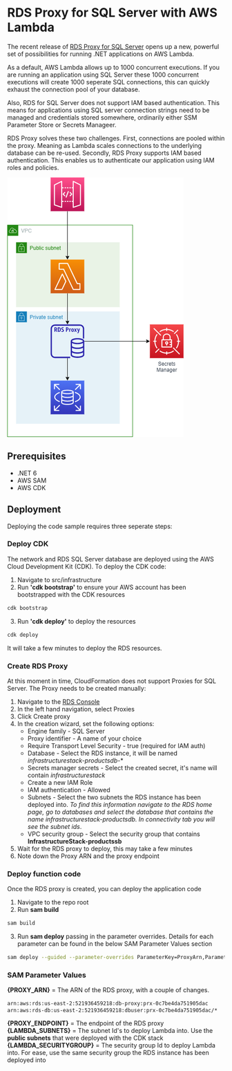 # RDS Proxy for SQL Server with AWS Lambda

The recent release of [RDS Proxy for SQL Server](https://aws.amazon.com/about-aws/whats-new/2022/09/amazon-rds-proxy-rds-sql-server/) opens up a new, powerful set of possibilities for running .NET applications on AWS Lambda.

As a default, AWS Lambda allows up to 1000 concurrent executions. If you are running an application using SQL Server these 1000 concurrent executions will create 1000 seperate SQL connections, this can quickly exhaust the connection pool of your database.

Also, RDS for SQL Server does not support IAM based authentication. This means for applications using SQL server connection strings need to be managed and credentials stored somewhere, ordinarily either SSM Parameter Store or Secrets Manageer.

RDS Proxy solves these two challenges. First, connections are pooled within the proxy. Meaning as Lambda scales connections to the underlying database can be re-used. Secondly, RDS Proxy supports IAM based authentication. This enables us to authenticate our application using IAM roles and policies.

![](./assets/arch.drawio.png)

## Prerequisites

- .NET 6
- AWS SAM
- AWS CDK

## Deployment

Deploying the code sample requires three seperate steps:

### Deploy CDK

The network and RDS SQL Server database are deployed using the AWS Cloud Development Kit (CDK). To deploy the CDK code:

1. Navigate to src/infrastructure
2. Run **'cdk bootstrap'** to ensure your AWS account has been bootstrapped with the CDK resources
``` bash
cdk bootstrap
```
3. Run **'cdk deploy'** to deploy the resources
``` bash
cdk deploy
```

It will take a few minutes to deploy the RDS resources.

### Create RDS Proxy

At this moment in time, CloudFormation does not support Proxies for SQL Server. The Proxy needs to be created manually:

1. Navigate to the [RDS Console](https://console.aws.amazon.com/rds/home)
2. In the left hand navigation, select Proxies
3. Click Create proxy
4. In the creation wizard, set the following options:
    - Engine family - SQL Server
    - Proxy identifier - A name of your choice
    - Require Transport Level Security - true (required for IAM auth)
    - Database - Select the RDS instance, it will be named *infrastructurestack-productsdb-**
    - Secrets manager secrets - Select the created secret, it's name will contain *infrastructurestack*
    - Create a new IAM Role
    - IAM authentication - Allowed
    - Subnets - Select the two subnets the RDS instance has been deployed into. *To find this information navigate to the RDS home page, go to databases and select the database that contains the name infrastructurestack-productsdb. In connectivity tab you will see the subnet ids*.
    - VPC security group - Select the security group that contains **InfrastructureStack-productssb**
5. Wait for the RDS proxy to deploy, this may take a few minutes
6. Note down the Proxy ARN and the proxy endpoint

### Deploy function code

Once the RDS proxy is created, you can deploy the application code

1. Navigate to the repo root
2. Run **sam build**

```bash
sam build
```
3. Run **sam deploy** passing in the parameter overrides. Details for each parameter can be found in the below SAM Parameter Values section

```bash
sam deploy --guided --parameter-overrides ParameterKey=ProxyArn,ParameterValue={PROXY_ARN} ParameterKey=LambdaSubnetIds,ParameterValue={LAMBDA_SUBNETS} ParameterKey=LambdaSecurityGroupIds,ParameterValue={LAMBDA_SECURITYGROUP} ParameterKey=ProxyEndpoint,ParameterValue={PROXY_ENDPOINT}
```

### SAM Parameter Values

**{PROXY_ARN}** = The ARN of the RDS proxy, with a couple of changes.
```
arn:aws:rds:us-east-2:521936459218:db-proxy:prx-0c7be4da751905dac
arn:aws:rds-db:us-east-2:521936459218:dbuser:prx-0c7be4da751905dac/*
```
**{PROXY_ENDPOINT}** = The endpoint of the RDS proxy
**{LAMBDA_SUBNETS}** = The subnet Id's to deploy Lambda into. Use the **public subnets** that were deployed with the CDK stack
**{LAMBDA_SECURITYGROUP}** = The security group Id to deploy Lambda into. For ease, use the same security group the RDS instance has been deployed into
